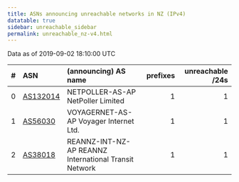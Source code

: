 ```yaml
---
title: ASNs announcing unreachable networks in NZ (IPv4)
datatable: true
sidebar: unreachable_sidebar
permalink: unreachable_nz-v4.html
---
```


Data as of 2019-09-02 18:10:00 UTC


<div class="datatable-begin"></div>

|   # | ASN                                      | (announcing) AS name                                  |   prefixes |   unreachable /24s |
|----:|:-----------------------------------------|:------------------------------------------------------|-----------:|-------------------:|
|   0 | [AS132014](unreachable_AS132014-v4.html) | NETPOLLER-AS-AP NetPoller Limited                     |          1 |                  1 |
|   1 | [AS56030](unreachable_AS56030-v4.html)   | VOYAGERNET-AS-AP Voyager Internet Ltd.                |          1 |                  1 |
|   2 | [AS38018](unreachable_AS38018-v4.html)   | REANNZ-INT-NZ-AP REANNZ International Transit Network |          1 |                  1 |

<div class="datatable-end"></div>